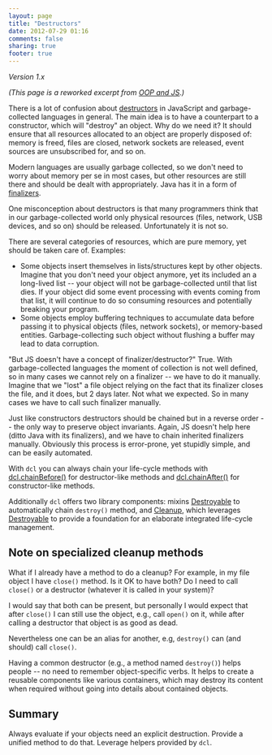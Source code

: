 ```yaml
---
layout: page
title: "Destructors"
date: 2012-07-29 01:16
comments: false
sharing: true
footer: true
---
```


*Version 1.x*

*(This page is a reworked excerpt from [OOP and JS](http://lazutkin.com/blog/2012/jan/18/oop-and-js/).)*

There is a lot of confusion about [destructors][] in JavaScript and garbage-collected languages in general. The main idea is to have a counterpart to a constructor, which will "destroy" an object. Why do we need it? It should ensure that all resources allocated to an object are properly disposed of: memory is freed, files are closed, network sockets are released, event sources are unsubscribed for, and so on.

Modern languages are usually garbage collected, so we don't need to worry about memory per se in most cases, but other resources are still there and should be dealt with appropriately. Java has it in a form of [finalizers](http://en.wikipedia.org/wiki/Finalizer).

One misconception about destructors is that many programmers think that in our garbage-collected world only physical resources (files, network, USB devices, and so on) should be released. Unfortunately it is not so.

There are several categories of resources, which are pure memory, yet should be taken care of. Examples:

* Some objects insert themselves in lists/structures kept by other objects. Imagine that you don't need your object anymore, yet its included an a long-lived list -- your object will not be garbage-collected until that list dies. If your object did some event processing with events coming from that list, it will continue to do so consuming resources and potentially breaking your program.
* Some objects employ buffering techniques to accumulate data before passing it to physical objects (files, network sockets), or memory-based entities. Garbage-collecting such object without flushing a buffer may lead to data corruption.

"But JS doesn't have a concept of finalizer/destructor?" True. With garbage-collected languages the moment of collection is not well defined, so in many cases we cannot rely on a finalizer -- we have to do it manually. Imagine that we "lost" a file object relying on the fact that its finalizer closes the file, and it does, but 2 days later. Not what we expected. So in many cases we have to call such finalizer manually.

Just like constructors destructors should be chained but in a reverse order -- the only way to preserve object invariants. Again, JS doesn't help here (ditto Java with its finalizers), and we have to chain inherited finalizers manually. Obviously this process is error-prone, yet stupidly simple, and can be easily automated.

With `dcl` you can always chain your life-cycle methods with [dcl.chainBefore()](/1.x/docs/dcl_js/chainbefore/) for destructor-like methods and [dcl.chainAfter()](/1.x/docs/dcl_js/chainafter/) for constructor-like methods.

Additionally `dcl` offers two library components: mixins
[Destroyable](/1.x/docs/mixins/destroyable/) to automatically chain `destroy()` method,
and [Cleanup](/1.x/docs/mixins/cleanup/), which leverages
[Destroyable](/1.x/docs/mixins/destroyable/) to provide a foundation for an elaborate
integrated life-cycle management.

## Note on specialized cleanup methods

What if I already have a method to do a cleanup? For example, in my file object I have `close()` method. Is it OK to have both? Do I need to call `close()` or a destructor (whatever it is called in your system)?

I would say that both can be present, but personally I would expect that after `close()` I can still use the object, e.g., call `open()` on it, while after calling a destructor that object is as good as dead.

Nevertheless one can be an alias for another, e.g, `destroy()` can (and should) call `close()`.

Having a common destructor (e.g., a method named `destroy()`) helps people -- no need to remember object-specific verbs. It helps to create a reusable components like various containers, which may destroy its content when required without going into details about contained objects.

## Summary

Always evaluate if your objects need an explicit destruction. Provide a unified method
to do that. Leverage helpers provided by `dcl`.

[destructors]:   http://en.wikipedia.org/wiki/Destructor_(computer_programming)
